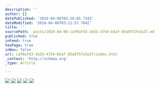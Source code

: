 ```yaml
---
description: ''
author: []
datePublished: '2016-04-08T03:26:05.734Z'
dateModified: '2016-04-08T03:21:57.784Z'
title: ''
sourcePath: _posts/2016-04-08-caf0afd3-3e55-4754-b5af-85a9757e3a37.md
published: true
inFeed: true
hasPage: true
inNav: false
url: caf0afd3-3e55-4754-b5af-85a9757e3a37/index.html
_context: 'http://schema.org'
_type: Article

---
```

![](https://the-grid-user-content.s3-us-west-2.amazonaws.com/8ad9e6e8-c857-4ffa-a1d3-ff1f7bd0651f.png)
![](https://the-grid-user-content.s3-us-west-2.amazonaws.com/d5982775-c3ce-451e-986b-f4cd45e657f0.png)
![](https://the-grid-user-content.s3-us-west-2.amazonaws.com/310b049a-d8c7-46e3-bff9-ffe95c001020.png)
![](https://the-grid-user-content.s3-us-west-2.amazonaws.com/c6236f61-dc9e-4995-b419-960abb3b8d02.png)
![](https://the-grid-user-content.s3-us-west-2.amazonaws.com/9cc1b518-065b-401f-b604-ca602464199e.png)